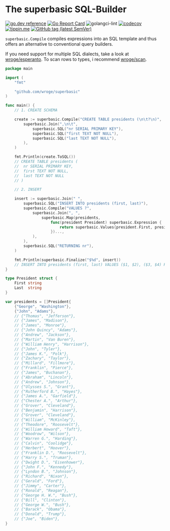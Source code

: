 # The superbasic SQL-Builder

[![go.dev reference](https://img.shields.io/badge/go.dev-reference-007d9c?logo=go&logoColor=white)](https://pkg.go.dev/github.com/wroge/superbasic)
[![Go Report Card](https://goreportcard.com/badge/github.com/wroge/superbasic)](https://goreportcard.com/report/github.com/wroge/superbasic)
![golangci-lint](https://github.com/wroge/superbasic/workflows/golangci-lint/badge.svg)
[![codecov](https://codecov.io/gh/wroge/superbasic/branch/main/graph/badge.svg?token=SBSedMOGHR)](https://codecov.io/gh/wroge/superbasic)
[![tippin.me](https://badgen.net/badge/%E2%9A%A1%EF%B8%8Ftippin.me/@_wroge/F0918E)](https://tippin.me/@_wroge)
[![GitHub tag (latest SemVer)](https://img.shields.io/github/tag/wroge/superbasic.svg?style=social)](https://github.com/wroge/superbasic/tags)

```superbasic.Compile``` compiles expressions into an SQL template and thus offers an alternative to conventional query builders.

If you need support for multiple SQL dialects, take a look at [wroge/esperanto](https://github.com/wroge/esperanto).
To scan rows to types, i recommend [wroge/scan](https://github.com/wroge/scan).

```go
package main

import (
	"fmt"

	"github.com/wroge/superbasic"
)

func main() {
	// 1. CREATE SCHEMA

	create := superbasic.Compile("CREATE TABLE presidents (\n\t?\n)",
		superbasic.Join(",\n\t",
			superbasic.SQL("nr SERIAL PRIMARY KEY"),
			superbasic.SQL("first TEXT NOT NULL"),
			superbasic.SQL("last TEXT NOT NULL"),
		),
	)

	fmt.Println(create.ToSQL())
	// CREATE TABLE presidents (
	//	nr SERIAL PRIMARY KEY,
	//	first TEXT NOT NULL,
	//	last TEXT NOT NULL
	// )

	// 2. INSERT

	insert := superbasic.Join(" ",
		superbasic.SQL("INSERT INTO presidents (first, last)"),
		superbasic.Compile("VALUES ?",
			superbasic.Join(", ",
				superbasic.Map(presidents,
					func(president President) superbasic.Expression {
						return superbasic.Values{president.First, president.Last}
					})...,
			),
		),
		superbasic.SQL("RETURNING nr"),
	)

	fmt.Println(superbasic.Finalize("$%d", insert))
	// INSERT INTO presidents (first, last) VALUES ($1, $2), ($3, $4) RETURNING nr [George Washington John Adams]
}

type President struct {
	First string
	Last  string
}

var presidents = []President{
	{"George", "Washington"},
	{"John", "Adams"},
	// {"Thomas", "Jefferson"},
	// {"James", "Madison"},
	// {"James", "Monroe"},
	// {"John Quincy", "Adams"},
	// {"Andrew", "Jackson"},
	// {"Martin", "Van Buren"},
	// {"William Henry", "Harrison"},
	// {"John", "Tyler"},
	// {"James K.", "Polk"},
	// {"Zachary", "Taylor"},
	// {"Millard", "Fillmore"},
	// {"Franklin", "Pierce"},
	// {"James", "Buchanan"},
	// {"Abraham", "Lincoln"},
	// {"Andrew", "Johnson"},
	// {"Ulysses S.", "Grant"},
	// {"Rutherford B.", "Hayes"},
	// {"James A.", "Garfield"},
	// {"Chester A.", "Arthur"},
	// {"Grover", "Cleveland"},
	// {"Benjamin", "Harrison"},
	// {"Grover", "Cleveland"},
	// {"William", "McKinley"},
	// {"Theodore", "Roosevelt"},
	// {"William Howard", "Taft"},
	// {"Woodrow", "Wilson"},
	// {"Warren G.", "Harding"},
	// {"Calvin", "Coolidge"},
	// {"Herbert", "Hoover"},
	// {"Franklin D.", "Roosevelt"},
	// {"Harry S.", "Truman"},
	// {"Dwight D.", "Eisenhower"},
	// {"John F.", "Kennedy"},
	// {"Lyndon B.", "Johnson"},
	// {"Richard", "Nixon"},
	// {"Gerald", "Ford"},
	// {"Jimmy", "Carter"},
	// {"Ronald", "Reagan"},
	// {"George H. W.", "Bush"},
	// {"Bill", "Clinton"},
	// {"George W.", "Bush"},
	// {"Barack", "Obama"},
	// {"Donald", "Trump"},
	// {"Joe", "Biden"},
}
```
